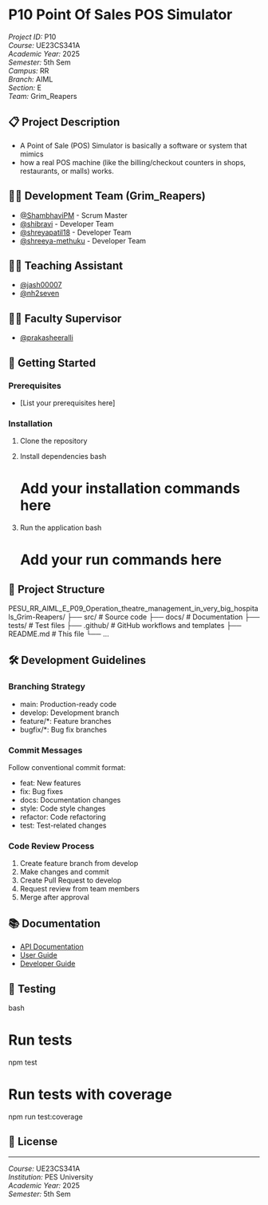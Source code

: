 # P10 Point Of Sales POS Simulator


*Project ID:* P10  
*Course:* UE23CS341A  
*Academic Year:* 2025  
*Semester:* 5th Sem  
*Campus:* RR  
*Branch:* AIML  
*Section:* E  
*Team:* Grim_Reapers

## 📋 Project Description

- A Point of Sale (POS) Simulator is basically a software or system that mimics 
- how a real POS machine (like the billing/checkout counters in shops, restaurants, or malls) works.


## 🧑‍💻 Development Team (Grim_Reapers)

- [@ShambhaviPM](https://github.com/ShambhaviPM) - Scrum Master
- [@shibravi](https://github.com/shibravi) - Developer Team
- [@shreyapatil18](https://github.com/shreyapatil18) - Developer Team
- [@shreeya-methuku](https://github.com/@shreeya-methuku) - Developer Team

## 👨‍🏫 Teaching Assistant

- [@jash00007](https://github.com/jash00007)
- [@nh2seven](https://github.com/nh2seven)

## 👨‍⚖ Faculty Supervisor

- [@prakasheeralli](https://github.com/prakasheeralli)


## 🚀 Getting Started

### Prerequisites
- [List your prerequisites here]

### Installation
1. Clone the repository

   

2. Install dependencies
   bash
   # Add your installation commands here
   

3. Run the application
   bash
   # Add your run commands here
   

## 📁 Project Structure


PESU_RR_AIML_E_P09_Operation_theatre_management_in_very_big_hospitals_Grim-Reapers/
├── src/                 # Source code
├── docs/               # Documentation
├── tests/              # Test files
├── .github/            # GitHub workflows and templates
├── README.md          # This file
└── ...


## 🛠 Development Guidelines

### Branching Strategy
- main: Production-ready code
- develop: Development branch
- feature/*: Feature branches
- bugfix/*: Bug fix branches

### Commit Messages
Follow conventional commit format:
- feat: New features
- fix: Bug fixes
- docs: Documentation changes
- style: Code style changes
- refactor: Code refactoring
- test: Test-related changes

### Code Review Process
1. Create feature branch from develop
2. Make changes and commit
3. Create Pull Request to develop
4. Request review from team members
5. Merge after approval

## 📚 Documentation

- [API Documentation](docs/api.md)
- [User Guide](docs/user-guide.md)
- [Developer Guide](docs/developer-guide.md)

## 🧪 Testing

bash
# Run tests
npm test

# Run tests with coverage
npm run test:coverage


## 📄 License



---

*Course:* UE23CS341A  
*Institution:* PES University  
*Academic Year:* 2025  
*Semester:* 5th Sem
